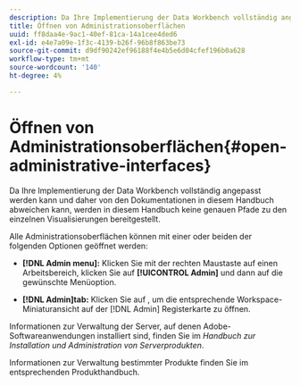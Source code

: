 ```yaml
---
description: Da Ihre Implementierung der Data Workbench vollständig angepasst werden kann und daher von den Dokumentationen in diesem Handbuch abweichen kann, werden in diesem Handbuch keine genauen Pfade zu den einzelnen Visualisierungen bereitgestellt.
title: Öffnen von Administrationsoberflächen
uuid: ff8daa4e-9ac1-40ef-81ca-14a1cee4ded6
exl-id: e4e7a09e-1f3c-4139-b26f-96b8f863be73
source-git-commit: d9df90242ef96188f4e4b5e6d04cfef196b0a628
workflow-type: tm+mt
source-wordcount: '140'
ht-degree: 4%

---
```


# Öffnen von Administrationsoberflächen{#open-administrative-interfaces}

Da Ihre Implementierung der Data Workbench vollständig angepasst werden kann und daher von den Dokumentationen in diesem Handbuch abweichen kann, werden in diesem Handbuch keine genauen Pfade zu den einzelnen Visualisierungen bereitgestellt.

Alle Administrationsoberflächen können mit einer oder beiden der folgenden Optionen geöffnet werden:

* **[!DNL Admin menu]:** Klicken Sie mit der rechten Maustaste auf einen Arbeitsbereich, klicken Sie auf  **[!UICONTROL Admin]** und dann auf die gewünschte Menüoption.

* **[!DNL Admin]tab:**  Klicken Sie auf , um die entsprechende Workspace-Miniaturansicht auf der  [!DNL Admin] Registerkarte zu öffnen.

Informationen zur Verwaltung der Server, auf denen Adobe-Softwareanwendungen installiert sind, finden Sie im *Handbuch zur Installation und Administration von Serverprodukten*.

Informationen zur Verwaltung bestimmter Produkte finden Sie im entsprechenden Produkthandbuch.
